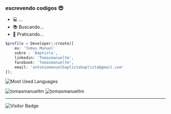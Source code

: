 
### escrevendo codigos 😎
  - 💻 ...
  - 📚 Buscando...
  - 🎯 Praticando...


```php
$profile = Developer::create([
    eu: 'Tomas Manuel'
    sobre : 'Baptista',
    linkedin: 'Tomasmanueltm',
    facebook: 'Tomasmanueltm',
    email: 'antoniomanuelbaptistabaptista@gmail.com'
]);
```

![Most Used Languages](https://github-readme-stats.vercel.app/api/top-langs/?username=tomasmanueltm&count_private=true&layout=compact)


<img src="https://github-readme-stats.vercel.app/api?username=tomasmanueltm&show_icons=true&theme=gotham" alt="tomasmanueltm" />
<img src="https://github-readme-stats.vercel.app/api/top-langs/?username=tomasmanueltm&show_icons=true&theme=gotham" alt="tomasmanueltm" />

---
![Visitor Badge](https://visitor-badge.laobi.icu/badge?page_id=tomasmanueltm)
